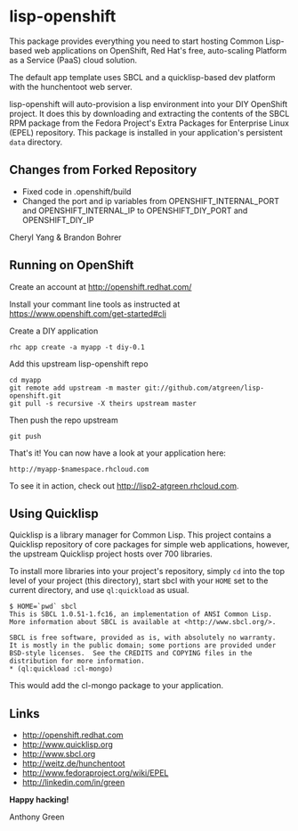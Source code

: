 lisp-openshift
==============

This package provides everything you need to start hosting Common
Lisp-based web applications on OpenShift, Red Hat's free, auto-scaling
Platform as a Service (PaaS) cloud solution.

The default app template uses SBCL and a quicklisp-based dev platform
with the hunchentoot web server.

lisp-openshift will auto-provision a lisp environment into your DIY
OpenShift project.  It does this by downloading and extracting the
contents of the SBCL RPM package from the Fedora Project's Extra
Packages for Enterprise Linux (EPEL) repository.  This package is
installed in your application's persistent `data` directory.

Changes from Forked Repository
------------------------------

* Fixed code in .openshift/build 
* Changed the port and ip variables from OPENSHIFT_INTERNAL_PORT 
  and OPENSHIFT_INTERNAL_IP to OPENSHIFT_DIY_PORT and 
  OPENSHIFT_DIY_IP

Cheryl Yang & Brandon Bohrer


Running on OpenShift
--------------------

Create an account at http://openshift.redhat.com/

Install your commant line tools as instructed at https://www.openshift.com/get-started#cli

Create a DIY application

    rhc app create -a myapp -t diy-0.1

Add this upstream lisp-openshift repo

    cd myapp
    git remote add upstream -m master git://github.com/atgreen/lisp-openshift.git
    git pull -s recursive -X theirs upstream master

Then push the repo upstream

    git push

That's it!  You can now have a look at your application here:

    http://myapp-$namespace.rhcloud.com
 
To see it in action, check out http://lisp2-atgreen.rhcloud.com.

Using Quicklisp
---------------

Quicklisp is a library manager for Common Lisp.  This project contains
a Quicklisp repository of core packages for simple web applications,
however, the upstream Quicklisp project hosts over 700 libraries.

To install more libraries into your project's repository, simply `cd`
into the top level of your project (this directory), start sbcl with
your `HOME` set to the current directory, and use `ql:quickload` as
usual.

    $ HOME=`pwd` sbcl
    This is SBCL 1.0.51-1.fc16, an implementation of ANSI Common Lisp.
    More information about SBCL is available at <http://www.sbcl.org/>.
    
    SBCL is free software, provided as is, with absolutely no warranty.
    It is mostly in the public domain; some portions are provided under
    BSD-style licenses.  See the CREDITS and COPYING files in the
    distribution for more information.
    * (ql:quickload :cl-mongo)

This would add the cl-mongo package to your application.

Links
-----

* http://openshift.redhat.com
* http://www.quicklisp.org
* http://www.sbcl.org
* http://weitz.de/hunchentoot
* http://www.fedoraproject.org/wiki/EPEL
* http://linkedin.com/in/green


__Happy hacking!__

Anthony Green



